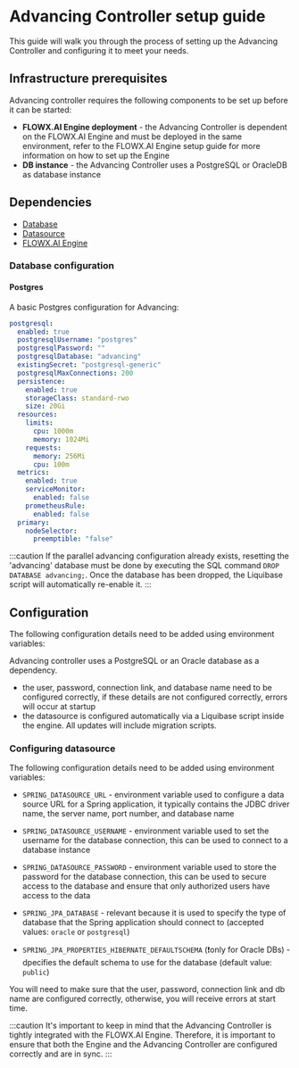 # Advancing Controller setup guide

This guide will walk you through the process of setting up the Advancing Controller and configuring it to meet your needs.

## Infrastructure prerequisites

Advancing controller requires the following components to be set up before it can be started:

* **FLOWX.AI Engine deployment** - the Advancing Controller is dependent on the FLOWX.AI Engine and must be deployed in the same environment, refer to the FLOWX.AI Engine setup guide for more information on how to set up the Engine
* **DB instance** - the Advancing Controller uses a PostgreSQL or OracleDB as database instance


## Dependencies

* [Database](#database-configuration)
* [Datasource](#configuring-datasource)
* [FLOWX.AI Engine](./flowx-engine-setup-guide.md)

### Database configuration

#### Postgres

A basic Postgres configuration for Advancing:

```yaml
postgresql:
  enabled: true
  postgresqlUsername: "postgres"
  postgresqlPassword: ""
  postgresqlDatabase: "advancing"
  existingSecret: "postgresql-generic"
  postgresqlMaxConnections: 200
  persistence:
    enabled: true
    storageClass: standard-rwo
    size: 20Gi
  resources:
    limits:
      cpu: 1000m
      memory: 1024Mi
    requests:
      memory: 256Mi
      cpu: 100m
  metrics:
    enabled: true
    serviceMonitor:
      enabled: false
    prometheusRule:
      enabled: false
  primary:
    nodeSelector:
      preemptible: "false"

```

:::caution
If the parallel advancing configuration already exists, resetting the 'advancing' database must be done by executing the SQL command `DROP DATABASE advancing;`. Once the database has been dropped, the Liquibase script will automatically re-enable it.
:::

## Configuration

The following configuration details need to be added using environment variables:

Advancing controller uses a PostgreSQL or an Oracle database as a dependency.

* the user, password, connection link, and database name need to be configured correctly, if these details are not configured correctly, errors will occur at startup
* the datasource is configured automatically via a Liquibase script inside the engine. All updates will include migration scripts.

### Configuring datasource

The following configuration details need to be added using environment variables:

* `SPRING_DATASOURCE_URL` - environment variable used to configure a data source URL for a Spring application, it typically contains the JDBC driver name, the server name, port number, and database name

* `SPRING_DATASOURCE_USERNAME` - environment variable used to set the username for the database connection, this can be used to connect to a database instance


* `SPRING_DATASOURCE_PASSWORD` - environment variable used to store the password for the database connection, this can be used to secure access to the database and ensure that only authorized users have access to the data

* `SPRING_JPA_DATABASE` - relevant because it is used to specify the type of database that the Spring application should connect to (accepted values: `oracle` or `postgresql`)

* `SPRING_JPA_PROPERTIES_HIBERNATE_DEFAULTSCHEMA` (❗️only for Oracle DBs) - dpecifies the default schema to use for the database (default value: `public`)

You will need to make sure that the user, password, connection link and db name are configured correctly, otherwise, you will receive errors at start time.

:::caution
It's important to keep in mind that the Advancing Controller is tightly integrated with the FLOWX.AI Engine. Therefore, it is important to ensure that both the Engine and the Advancing Controller are configured correctly and are in sync.
:::


